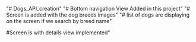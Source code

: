 "# Dogs_API_creation" 
"# Bottom navigation View Added in this project"
"# Screen is added with the dog breeds images"
"# list of dogs are displaying on the screen if we search by breed name"


#Screen is with details view implemented"
